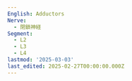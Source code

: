 ```yaml
---
English: Adductors
Nerve:
  - 閉鎖神経
Segment:
  - L2
  - L3
  - L4
lastmod: '2025-03-03'
last_edited: 2025-02-27T00:00:00.000Z
---
```



